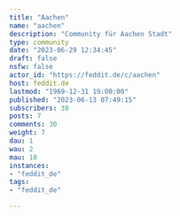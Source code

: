 ```yaml
---
title: "Aachen" 
name: "aachen"
description: "Community für Aachen Stadt"
type: community
date: "2023-06-29 12:34:45"
draft: false
nsfw: false
actor_id: "https://feddit.de/c/aachen"
host: feddit.de
lastmod: "1969-12-31 19:00:00"
published: "2023-06-13 07:49:15"
subscribers: 38
posts: 7
comments: 30
weight: 7
dau: 1
wau: 2
mau: 10
instances:
- "feddit_de"
tags: 
- "feddit_de"

---
```

